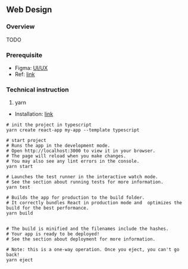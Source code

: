 ## Web Design

### Overview

TODO

### Prerequisite

- Figma: [UI/UX](TBD) 
- Ref: [link](https://docs.google.com/spreadsheets/d/1Hhz58Rsn6zwDblvHAm-gDENzOUu8sEm0cU4GqXvBAZU/edit?usp=sharing)

### Technical instruction

1. yarn
- Installation: [link](https://classic.yarnpkg.com/en/docs/install#windows-stable)
```shell
# init the project in typescript
yarn create react-app my-app --template typescript

# start project
# Runs the app in the development mode.
# Open http://localhost:3000 to view it in your browser.
# The page will reload when you make changes.
# You may also see any lint errors in the console.
yarn start

# Launches the test runner in the interactive watch mode.
# See the section about running tests for more information.
yarn test

# Builds the app for production to the build folder.
# It correctly bundles React in production mode and  optimizes the build for the best performance.
yarn build


# The build is minified and the filenames include the hashes.
# Your app is ready to be deployed!
# See the section about deployment for more information.

# Note: this is a one-way operation. Once you eject, you can't go back!
yarn eject
```
